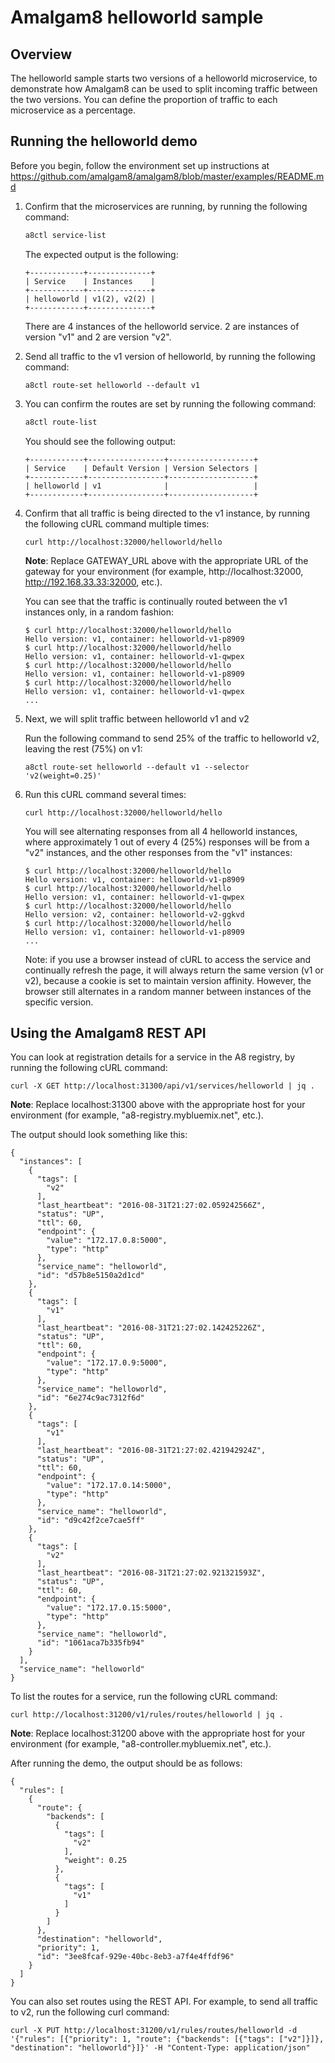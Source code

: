 # Amalgam8 helloworld sample

## Overview

The helloworld sample starts two versions of a helloworld microservice, to demonstrate how Amalgam8 can be used to split 
incoming traffic between the two versions. You can define the proportion of traffic to each microservice as a percentage.

## Running the helloworld demo

Before you begin, follow the environment set up instructions at https://github.com/amalgam8/amalgam8/blob/master/examples/README.md

1. Confirm that the microservices are running, by running the following command:

    ```bash
    a8ctl service-list
    ```
    
    The expected output is the following:
    
    ```
    +------------+--------------+
    | Service    | Instances    |
    +------------+--------------+
    | helloworld | v1(2), v2(2) |
    +------------+--------------+
    ```

    There are 4 instances of the helloworld service. 2 are instances of version "v1" and 2 are version "v2". 

1. Send all traffic to the v1 version of helloworld, by running the following command:

    ```
    a8ctl route-set helloworld --default v1
    ```

1. You can confirm the routes are set by running the following command:

    ```bash
    a8ctl route-list
    ```

    You should see the following output:

    ```
    +------------+-----------------+-------------------+
    | Service    | Default Version | Version Selectors |
    +------------+-----------------+-------------------+
    | helloworld | v1              |                   |
    +------------+-----------------+-------------------+
    ```

1. Confirm that all traffic is being directed to the v1 instance, by running the following cURL command multiple times:

    ```
    curl http://localhost:32000/helloworld/hello
    ```

    **Note**: Replace GATEWAY_URL above with the appropriate URL of the gateway
    for your environment (for example, http://localhost:32000, http://192.168.33.33:32000, etc.).

    You can see that the traffic is continually routed between the v1 instances only, in a random fashion:

    ```
    $ curl http://localhost:32000/helloworld/hello
    Hello version: v1, container: helloworld-v1-p8909
    $ curl http://localhost:32000/helloworld/hello
    Hello version: v1, container: helloworld-v1-qwpex
    $ curl http://localhost:32000/helloworld/hello
    Hello version: v1, container: helloworld-v1-p8909
    $ curl http://localhost:32000/helloworld/hello
    Hello version: v1, container: helloworld-v1-qwpex
    ...
    ```

1. Next, we will split traffic between helloworld v1 and v2

    Run the following command to send 25% of the traffic to helloworld v2, leaving the rest (75%) on v1:
    
    ```
    a8ctl route-set helloworld --default v1 --selector 'v2(weight=0.25)'
    ```

1. Run this cURL command several times:

    ```
    curl http://localhost:32000/helloworld/hello
    ```

    You will see alternating responses from all 4 helloworld instances, where approximately 1 out of every 4 (25%) responses
    will be from a "v2" instances, and the other responses from the "v1" instances:

    ```
    $ curl http://localhost:32000/helloworld/hello
    Hello version: v1, container: helloworld-v1-p8909
    $ curl http://localhost:32000/helloworld/hello
    Hello version: v1, container: helloworld-v1-qwpex
    $ curl http://localhost:32000/helloworld/hello
    Hello version: v2, container: helloworld-v2-ggkvd
    $ curl http://localhost:32000/helloworld/hello
    Hello version: v1, container: helloworld-v1-p8909
    ...
    ```

    Note: if you use a browser instead of cURL to access the service and continually refresh the page, 
    it will always return the same version (v1 or v2), because a cookie is set to maintain version affinity.
    However, the browser still alternates in a random manner between instances of the specific version.

## Using the Amalgam8 REST API

You can look at registration details for a service in the A8 registry, by running the following cURL command:

```
curl -X GET http://localhost:31300/api/v1/services/helloworld | jq .
```

**Note**: Replace localhost:31300 above with the appropriate host
for your environment (for example, "a8-registry.mybluemix.net", etc.).

The output should look something like this:

```
{
  "instances": [
    {
      "tags": [
        "v2"
      ],
      "last_heartbeat": "2016-08-31T21:27:02.059242566Z",
      "status": "UP",
      "ttl": 60,
      "endpoint": {
        "value": "172.17.0.8:5000",
        "type": "http"
      },
      "service_name": "helloworld",
      "id": "d57b8e5150a2d1cd"
    },
    {
      "tags": [
        "v1"
      ],
      "last_heartbeat": "2016-08-31T21:27:02.142425226Z",
      "status": "UP",
      "ttl": 60,
      "endpoint": {
        "value": "172.17.0.9:5000",
        "type": "http"
      },
      "service_name": "helloworld",
      "id": "6e274c9ac7312f6d"
    },
    {
      "tags": [
        "v1"
      ],
      "last_heartbeat": "2016-08-31T21:27:02.421942924Z",
      "status": "UP",
      "ttl": 60,
      "endpoint": {
        "value": "172.17.0.14:5000",
        "type": "http"
      },
      "service_name": "helloworld",
      "id": "d9c42f2ce7cae5ff"
    },
    {
      "tags": [
        "v2"
      ],
      "last_heartbeat": "2016-08-31T21:27:02.921321593Z",
      "status": "UP",
      "ttl": 60,
      "endpoint": {
        "value": "172.17.0.15:5000",
        "type": "http"
      },
      "service_name": "helloworld",
      "id": "1061aca7b335fb94"
    }
  ],
  "service_name": "helloworld"
}
```

To list the routes for a service, run the following cURL command:

```
curl http://localhost:31200/v1/rules/routes/helloworld | jq .
```

**Note**: Replace localhost:31200 above with the appropriate host
for your environment (for example, "a8-controller.mybluemix.net", etc.).

After running the demo, the output should be as follows:

```
{
  "rules": [
    {
      "route": {
        "backends": [
          {
            "tags": [
              "v2"
            ],
            "weight": 0.25
          },
          {
            "tags": [
              "v1"
            ]
          }
        ]
      },
      "destination": "helloworld",
      "priority": 1,
      "id": "3ee8fcaf-929e-40bc-8eb3-a7f4e4ffdf96"
    }
  ]
}
```

You can also set routes using the REST API. For example, to send all traffic to v2, run the following curl command:

```
curl -X PUT http://localhost:31200/v1/rules/routes/helloworld -d '{"rules": [{"priority": 1, "route": {"backends": [{"tags": ["v2"]}]}, "destination": "helloworld"}]}' -H "Content-Type: application/json"
```
